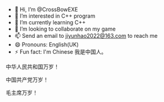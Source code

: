 - 👋 Hi, I’m @CrossBowEXE
- 👀 I’m interested in C++ program
- 🌱 I’m currently learning C++
- 💞️ I’m looking to collaborate on my game
- 📫 Send an email to jiyunhao2022@163.com to reach me
- 😄 Pronouns: English(UK)
- ⚡ Fun fact: I'm Chinese 我是中国人。

中华人民共和国万岁！

中国共产党万岁！

毛主席万岁！

<!---
CrossBowEXE/CrossBowEXE is a ✨ special ✨ repository because its `README.md` (this file) appears on your GitHub profile.
You can click the Preview link to take a look at your changes.
--->
